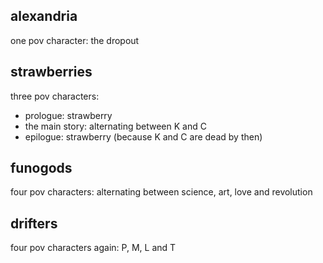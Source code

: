 ## alexandria
one pov character: the dropout

## strawberries
three pov characters: 
- prologue: strawberry
- the main story: alternating between K and C
- epilogue: strawberry (because K and C are dead by then)

## funogods
four pov characters: alternating between science, art, love and revolution

## drifters
four pov characters again: P, M, L and T
